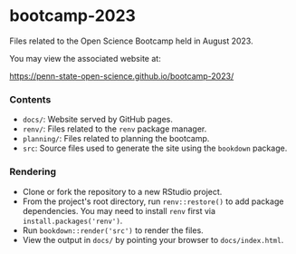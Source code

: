# bootcamp-2023

Files related to the Open Science Bootcamp held in August 2023.

You may view the associated website at: 

<https://penn-state-open-science.github.io/bootcamp-2023/>

### Contents

- `docs/`: Website served by GitHub pages.
- `renv/`: Files related to the `renv` package manager.
- `planning/`: Files related to planning the bootcamp.
- `src`: Source files used to generate the site using the `bookdown` package.

### Rendering

- Clone or fork the repository to a new RStudio project.
- From the project's root directory, run `renv::restore()` to add package dependencies. You may need to install `renv` first via `install.packages('renv')`.
- Run `bookdown::render('src')` to render the files.
- View the output in `docs/` by pointing your browser to `docs/index.html`.
